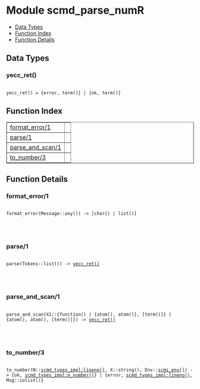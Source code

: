 

# Module scmd_parse_numR #
* [Data Types](#types)
* [Function Index](#index)
* [Function Details](#functions)



<a name="types"></a>

## Data Types ##




### <a name="type-yecc_ret">yecc_ret()</a> ###



<pre><code>
yecc_ret() = {error, term()} | {ok, term()}
</code></pre>


<a name="index"></a>

## Function Index ##


<table width="100%" border="1" cellspacing="0" cellpadding="2" summary="function index"><tr><td valign="top"><a href="#format_error-1">format_error/1</a></td><td></td></tr><tr><td valign="top"><a href="#parse-1">parse/1</a></td><td></td></tr><tr><td valign="top"><a href="#parse_and_scan-1">parse_and_scan/1</a></td><td></td></tr><tr><td valign="top"><a href="#to_number-3">to_number/3</a></td><td></td></tr></table>


<a name="functions"></a>

## Function Details ##

<a name="format_error-1"></a>

### format_error/1 ###


<pre><code>
format_error(Message::any()) -&gt; [char() | list()]
</code></pre>

<br></br>



<a name="parse-1"></a>

### parse/1 ###


<pre><code>
parse(Tokens::list()) -&gt; <a href="#type-yecc_ret">yecc_ret()</a>
</code></pre>

<br></br>



<a name="parse_and_scan-1"></a>

### parse_and_scan/1 ###


<pre><code>
parse_and_scan(X1::{function() | {atom(), atom()}, [term()]} | {atom(), atom(), [term()]}) -&gt; <a href="#type-yecc_ret">yecc_ret()</a>
</code></pre>

<br></br>



<a name="to_number-3"></a>

### to_number/3 ###


<pre><code>
to_number(N::<a href="scmd_types_impl.md#type-lineno">scmd_types_impl:lineno()</a>, X::string(), Env::<a href="#type-scmi_env">scmi_env()</a>) -&gt; {ok, <a href="scmd_types_impl.md#type-e_number">scmd_types_impl:e_number()</a>} | {error, <a href="scmd_types_impl.md#type-lineno">scmd_types_impl:lineno()</a>, Msg::iolist()}
</code></pre>

<br></br>



